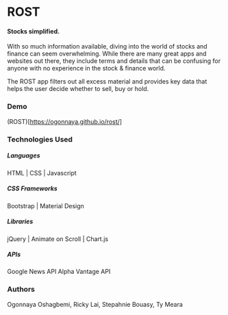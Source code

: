 # ROST
#### Stocks simplified.

With so much information available, diving into the world of stocks and finance can seem overwhelming. 
While there are many great apps and websites out there, they include terms and details that can be confusing for anyone with no experience in the stock & finance world. 

The ROST app filters out all excess material and provides key data that helps the user decide whether to sell, buy or hold.

### Demo
(ROST)[https://ogonnaya.github.io/rost/]

### Technologies Used
##### Languages
HTML | CSS | Javascript

##### CSS Frameworks
Bootstrap | Material Design

##### Libraries
jQuery | Animate on Scroll | Chart.js

##### APIs
Google News API
Alpha Vantage API

### Authors
Ogonnaya Oshagbemi, Ricky Lai, Stepahnie Bouasy, Ty Meara




